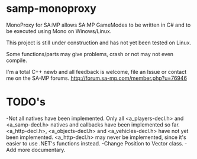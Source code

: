 samp-monoproxy
==============

MonoProxy for SA:MP allows SA:MP GameModes to be written in C# and to be executed using Mono on Winows/Linux.

This project is still under construction and has not yet been tested on Linux.

Some functions/parts may give problems, crash or not may not even compile.

I'm a total C++ newb and all feedback is welcome, file an Issue or contact me on the SA-MP forums.
http://forum.sa-mp.com/member.php?u=76946

TODO's
======
-Not all natives have been implemented. Only all <a_players-decl.h> and <a_samp-decl.h> natives and callbacks have been implemented so far. <a_http-decl.h>, <a_objects-decl.h> and <a_vehicles-decl.h> have not yet been implemented. <a_http-decl.h> may never be implemented, since it's easier to use .NET's functions instead.
-Change Position to Vector class.
-Add more documentary.
